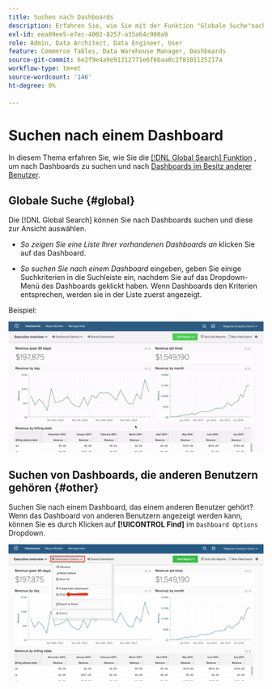 ```yaml
---
title: Suchen nach Dashboards
description: Erfahren Sie, wie Sie mit der Funktion "Globale Suche"nach Dashboards suchen und nach Dashboards anderer Benutzer suchen können.
exl-id: eea09ee5-e7ec-4002-8257-a35a64c900a9
role: Admin, Data Architect, Data Engineer, User
feature: Commerce Tables, Data Warehouse Manager, Dashboards
source-git-commit: 6e2f9e4a9e91212771e6f6baa8c2f8101125217a
workflow-type: tm+mt
source-wordcount: '146'
ht-degree: 0%

---
```


# Suchen nach einem Dashboard

In diesem Thema erfahren Sie, wie Sie die [[!DNL Global Search] Funktion](#global) , um nach Dashboards zu suchen und nach [Dashboards im Besitz anderer Benutzer](#other).

## Globale Suche {#global}

Die [!DNL Global Search] können Sie nach Dashboards suchen und diese zur Ansicht auswählen.

* *So zeigen Sie eine Liste Ihrer vorhandenen Dashboards an* klicken Sie auf das Dashboard.

* *So suchen Sie nach einem Dashboard* eingeben, geben Sie einige Suchkriterien in die Suchleiste ein, nachdem Sie auf das Dropdown-Menü des Dashboards geklickt haben. Wenn Dashboards den Kriterien entsprechen, werden sie in der Liste zuerst angezeigt.

Beispiel:

![Dashboard - globale Suche](../../assets/dboard-global-search.gif)

## Suchen von Dashboards, die anderen Benutzern gehören {#other}

Suchen Sie nach einem Dashboard, das einem anderen Benutzer gehört? Wenn das Dashboard von anderen Benutzern angezeigt werden kann, können Sie es durch Klicken auf **[!UICONTROL Find]** im `Dashboard Options` Dropdown.

![Dashboards finden](../../assets/find-dboards-other-owners.png)
